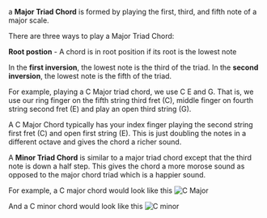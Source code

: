 a **Major Triad Chord** is formed by playing the first, third, and fifth note of a major scale.

There are three ways to play a Major Triad Chord:

**Root postion** - A chord is in root position if its root is the lowest note

In the **first inversion**, the lowest note is the third of the triad. In the **second inversion**, the lowest note is the fifth of the triad.

For example, playing a C Major triad chord, we use C E and G. That is, we use our ring finger on the fifth string third fret (C), middle finger on fourth string second fret (E) and play an open third string (G).

A C Major Chord typically has your index finger playing the second string first fret (C) and open first string (E). This is just doubling the notes in a different octave and gives the chord a richer sound.

A **Minor Triad Chord** is similar to a major triad chord except that the third note is down a half step. This gives the chord a more morose sound as opposed to the major chord triad which is a happier sound.

For example, a C major chord would look like this
![C Major](https://www.liveabout.com/thmb/ySYYjBwnBWATsFDNrAK5bDtKdNg=/640x640/filters:fill(auto,1)/cmajor-1-56a4621f3df78cf772821f46.png)

And a C minor chord would look like this
![C minor](https://www.pickupguitarproject.com/wp-content/uploads/2018/12/C-minor-Open-Chord-Diagram-e1544983635674.png)
